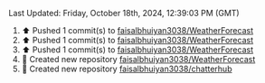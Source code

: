 <!--RECENT_ACTIVITY:last_update-->
Last Updated: Friday, October 18th, 2024, 12:39:03 PM (GMT)
<!--RECENT_ACTIVITY:last_update_end-->
<!--RECENT_ACTIVITY:start-->
1. ⬆️ Pushed 1 commit(s) to [faisalbhuiyan3038/WeatherForecast](https://github.com/faisalbhuiyan3038/WeatherForecast)<br>
2. ⬆️ Pushed 1 commit(s) to [faisalbhuiyan3038/WeatherForecast](https://github.com/faisalbhuiyan3038/WeatherForecast)<br>
3. ⬆️ Pushed 1 commit(s) to [faisalbhuiyan3038/WeatherForecast](https://github.com/faisalbhuiyan3038/WeatherForecast)<br>
4. 📔 Created new repository [faisalbhuiyan3038/WeatherForecast](https://github.com/faisalbhuiyan3038/WeatherForecast)<br>
5. 📔 Created new repository [faisalbhuiyan3038/chatterhub](https://github.com/faisalbhuiyan3038/chatterhub)<br>
<!--RECENT_ACTIVITY:end-->

